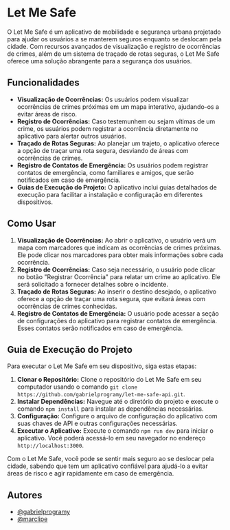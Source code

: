 # Let Me Safe

O Let Me Safe é um aplicativo de mobilidade e segurança urbana projetado para ajudar os usuários a se manterem seguros enquanto se deslocam pela cidade. Com recursos avançados de visualização e registro de ocorrências de crimes, além de um sistema de traçado de rotas seguras, o Let Me Safe oferece uma solução abrangente para a segurança dos usuários.

## Funcionalidades

- **Visualização de Ocorrências:** Os usuários podem visualizar ocorrências de crimes próximas em um mapa interativo, ajudando-os a evitar áreas de risco.
- **Registro de Ocorrências:** Caso testemunhem ou sejam vítimas de um crime, os usuários podem registrar a ocorrência diretamente no aplicativo para alertar outros usuários.
- **Traçado de Rotas Seguras:** Ao planejar um trajeto, o aplicativo oferece a opção de traçar uma rota segura, desviando de áreas com ocorrências de crimes.
- **Registro de Contatos de Emergência:** Os usuários podem registrar contatos de emergência, como familiares e amigos, que serão notificados em caso de emergência.
- **Guias de Execução do Projeto:** O aplicativo inclui guias detalhados de execução para facilitar a instalação e configuração em diferentes dispositivos.

## Como Usar

1. **Visualização de Ocorrências:** Ao abrir o aplicativo, o usuário verá um mapa com marcadores que indicam as ocorrências de crimes próximas. Ele pode clicar nos marcadores para obter mais informações sobre cada ocorrência.
2. **Registro de Ocorrências:** Caso seja necessário, o usuário pode clicar no botão "Registrar Ocorrência" para relatar um crime ao aplicativo. Ele será solicitado a fornecer detalhes sobre o incidente.
3. **Traçado de Rotas Seguras:** Ao inserir o destino desejado, o aplicativo oferece a opção de traçar uma rota segura, que evitará áreas com ocorrências de crimes conhecidas.
4. **Registro de Contatos de Emergência:** O usuário pode acessar a seção de configurações do aplicativo para registrar contatos de emergência. Esses contatos serão notificados em caso de emergência.

## Guia de Execução do Projeto

Para executar o Let Me Safe em seu dispositivo, siga estas etapas:

1. **Clonar o Repositório:** Clone o repositório do Let Me Safe em seu computador usando o comando `git clone https://github.com/gabrielprogramy/let-me-safe-api.git`.
2. **Instalar Dependências:** Navegue até o diretório do projeto e execute o comando `npm install` para instalar as dependências necessárias.
3. **Configuração:** Configure o arquivo de configuração do aplicativo com suas chaves de API e outras configurações necessárias.
4. **Executar o Aplicativo:** Execute o comando `npm run dev` para iniciar o aplicativo. Você poderá acessá-lo em seu navegador no endereço `http://localhost:3000`.

Com o Let Me Safe, você pode se sentir mais seguro ao se deslocar pela cidade, sabendo que tem um aplicativo confiável para ajudá-lo a evitar áreas de risco e agir rapidamente em caso de emergência.

## Autores

- [@gabrielprogramy](https://www.github.com/gabrielprogramy)
- [@marclipe](https://github.com/marclipe)
